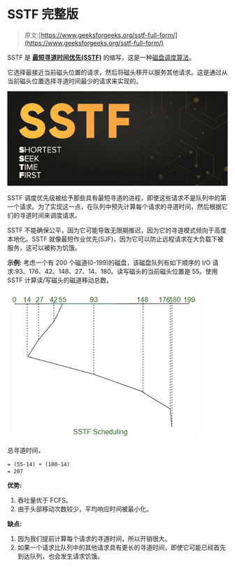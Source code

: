 # SSTF 完整版

> 原文:[https://www.geeksforgeeks.org/sstf-full-form/](https://www.geeksforgeeks.org/sstf-full-form/)

SSTF 是 **[最短寻道时间优先(SSTF)](https://www.geeksforgeeks.org/program-for-sstf-disk-scheduling-algorithm/)** 的缩写，这是一种[磁盘调度算法](https://www.geeksforgeeks.org/disk-scheduling-algorithms/)。

它选择最接近当前磁头位置的请求，然后将磁头移开以服务其他请求。这是通过从当前磁头位置选择寻道时间最少的请求来实现的。

![SSTF-Full-Form](img/0465878a6db88bfc44637f180c0a05df.png)

SSTF 调度优先级被给予那些具有最短寻道的进程，即使这些请求不是队列中的第一个请求。为了实现这一点，在队列中预先计算每个请求的寻道时间，然后根据它们的寻道时间来调度请求。

SSTF 不能确保公平，因为它可能导致无限期推迟，因为它的寻道模式倾向于高度本地化。SSTF 就像最短作业优先(SJF)，因为它可以防止远程请求在大负载下被服务，这可以被称为饥饿。

**示例:**
考虑一个有 200 个磁道(0-199)的磁盘，该磁盘队列有如下顺序的 I/O 请求:93、176、42、148、27、14、180。读写磁头的当前磁头位置是 55。使用 SSTF 计算读/写磁头的磁道移动总数。

![](img/9458c54a4f435bdbbd605550d29735b4.png)

总寻道时间，

```
= (55-14) + (180-14)
= 207 
```

**优势:**

1.  吞吐量优于 FCFS。
2.  由于头部移动次数较少，平均响应时间被最小化。

**缺点:**

1.  因为我们提前计算每个请求的寻道时间，所以开销很大。
2.  如果一个请求比队列中的其他请求具有更长的寻道时间，即使它可能已经首先到达队列，也会发生请求饥饿。
